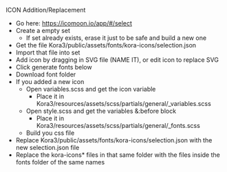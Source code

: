 ICON Addition/Replacement

- Go here: https://icomoon.io/app/#/select
- Create a empty set
    - If set already exists, erase it just to be safe and build a new one
- Get the file Kora3/public/assets/fonts/kora-icons/selection.json
- Import that file into set
- Add icon by dragging in SVG file (NAME IT), or edit icon to replace SVG
- Click generate fonts below
- Download font folder
- If you added a new icon
    - Open variables.scss and get the icon variable
        - Place it in Kora3/resources/assets/scss/partials/general/_variables.scss
    - Open style.scss and get the variables &:before block
        - Place it in Kora3/resources/assets/scss/partials/general/_fonts.scss
    - Build you css file
- Replace Kora3/public/assets/fonts/kora-icons/selection.json with the new selection.json file
- Replace the kora-icons* files in that same folder with the files inside the fonts folder of the same names
